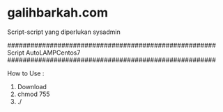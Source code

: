 # galihbarkah.com
Script-script yang diperlukan sysadmin

######################################################
Script AutoLAMPCentos7
######################################################

How to Use :
1. Download
2. chmod 755 
3. ./
